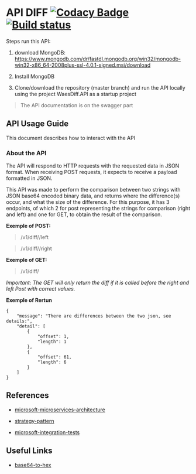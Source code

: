 # API DIFF [![Codacy Badge](https://api.codacy.com/project/badge/Grade/583d26fc38824a479be665d5293e7c72)](https://www.codacy.com/app/mathiasdouglas/diff?utm_source=github.com&amp;utm_medium=referral&amp;utm_content=mathiasdouglas/diff&amp;utm_campaign=Badge_Grade)[![Build status](https://ci.appveyor.com/api/projects/status/shjyapmtnf9jdykv?svg=true)](https://ci.appveyor.com/project/mathiasdouglas/diff)

Steps run this API:

1. download MongoDB: https://www.mongodb.com/dr/fastdl.mongodb.org/win32/mongodb-win32-x86_64-2008plus-ssl-4.0.1-signed.msi/download

2. Install MongoDB

3. Clone/download the repository (master branch) and run the API locally using the project WaesDiff.API as a startup project

> The API documentation is on the swagger part

## API Usage Guide
This document describes how to interact with the API

### About the API
The API will respond to HTTP requests with the requested data in JSON format. When receiving POST requests, it expects to receive a payload formatted in JSON.

This API was made to perform the comparison between two strings with JSON base64 encoded binary data, and returns where the difference(s) occur, and what the size of the difference. For this purpose, it has 3 endpoints, of which 2 for post representing the strings for comparison (right and left) and one for GET, to obtain the result of the comparison.

**Exemple of POST:**
  > <host>/v1/diff/<ID>/left
  
  > <host>/v1/diff/<ID>/right
  
**Exemple of GET:**
  > <host>/v1/diff/<ID>

*Important: The GET will only return the diff if it is called before the right and left Post with correct values.*

**Exemple of Rertun**
```
{
    "message": "There are differences between the two json, see details:",
    "detail": [
        {
            "offset": 1,
            "length": 1
        },
        {
            "offset": 61,
            "length": 6
        }
    ]
}
```

## References
* [microsoft-microservices-architecture](https://docs.microsoft.com/en-us/dotnet/standard/microservices-architecture/microservice-ddd-cqrs-patterns/ddd-oriented-microservice)

* [strategy-pattern](https://adamstorr.azurewebsites.net/blog/aspnetcore-and-the-strategy-pattern)

* [microsoft-integration-tests](https://docs.microsoft.com/en-us/aspnet/core/test/integration-tests?view=aspnetcore-2.1)

## Useful Links
* [base64-to-hex](https://cryptii.com/pipes/base64-to-hex)
